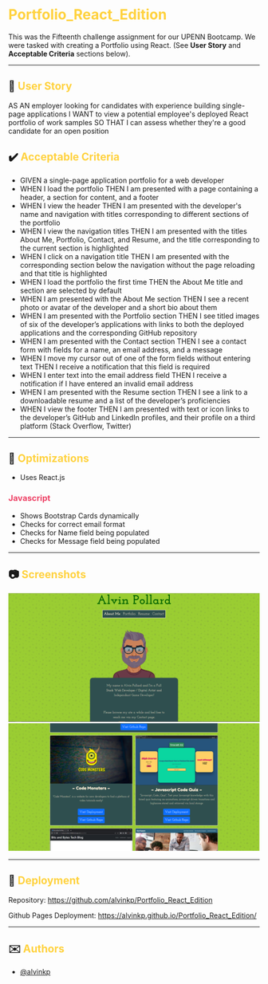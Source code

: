 # <span style="color:#FFD23F">Portfolio_React_Edition</span>

This was the Fifteenth challenge assignment for our UPENN Bootcamp. We were tasked with creating a Portfolio using React. (See **User Story** and **Acceptable Criteria** sections below).

---

## 📕 <span style="color:#FFD23F">User Story</span>

AS AN employer looking for candidates with experience building single-page applications I WANT to view a potential employee's deployed React portfolio of work samples SO THAT I can assess whether they're a good candidate for an open position

## ✔️ <span style="color:#FFD23F">Acceptable Criteria</span>

- GIVEN a single-page application portfolio for a web developer
- WHEN I load the portfolio THEN I am presented with a page containing a header, a section for content, and a footer
- WHEN I view the header THEN I am presented with the developer's name and navigation with titles corresponding to different sections of the portfolio
- WHEN I view the navigation titles THEN I am presented with the titles About Me, Portfolio, Contact, and Resume, and the title corresponding to the current section is highlighted
- WHEN I click on a navigation title THEN I am presented with the corresponding section below the navigation without the page reloading and that title is highlighted
- WHEN I load the portfolio the first time THEN the About Me title and section are selected by default
- WHEN I am presented with the About Me section THEN I see a recent photo or avatar of the developer and a short bio about them
- WHEN I am presented with the Portfolio section THEN I see titled images of six of the developer’s applications with links to both the deployed applications and the corresponding GitHub repository
- WHEN I am presented with the Contact section THEN I see a contact form with fields for a name, an email address, and a message
- WHEN I move my cursor out of one of the form fields without entering text THEN I receive a notification that this field is required
- WHEN I enter text into the email address field THEN I receive a notification if I have entered an invalid email address
- WHEN I am presented with the Resume section THEN I see a link to a downloadable resume and a list of the developer’s proficiencies
- WHEN I view the footer THEN I am presented with text or icon links to the developer’s GitHub and LinkedIn profiles, and their profile on a third platform (Stack Overflow, Twitter)

---

## 🔧 <span style="color:#FFD23F">Optimizations</span>

- Uses React.js

### <span style="color:#EE4266">Javascript</span>

- Shows Bootstrap Cards dynamically
- Checks for correct email format
- Checks for Name field being populated
- Checks for Message field being populated

---

## 📷 <span style="color:#FFD23F">Screenshots</span>

![Completed Challenge15 Functionality Example 1](./src/imgs/Challenge15_shot01.PNG)
![Completed Challenge15 Functionality Example 2](./src/imgs/Challenge15_shot02.PNG)

---

## 🎯 <span style="color:#FFD23F">Deployment</span>

Repository: https://github.com/alvinkp/Portfolio_React_Edition

Github Pages Deployment: https://alvinkp.github.io/Portfolio_React_Edition/

---

## ✉️ <span style="color:#FFD23F">Authors</span>

- [@alvinkp](https://www.github.com/alvinkp)

